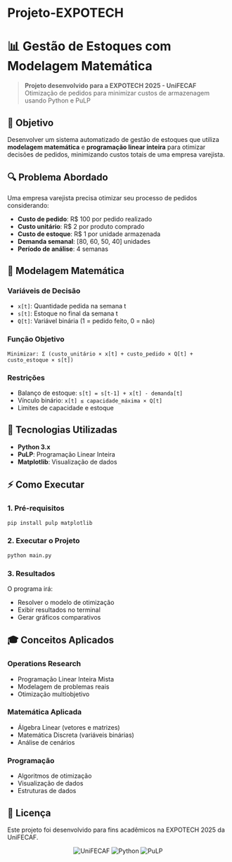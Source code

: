 # Projeto-EXPOTECH
# 📊 Gestão de Estoques com Modelagem Matemática

> **Projeto desenvolvido para a EXPOTECH 2025 - UniFECAF**  
> Otimização de pedidos para minimizar custos de armazenagem usando Python e PuLP

## 🎯 **Objetivo**

Desenvolver um sistema automatizado de gestão de estoques que utiliza **modelagem matemática** e **programação linear inteira** para otimizar decisões de pedidos, minimizando custos totais de uma empresa varejista.

## 🔍 **Problema Abordado**

Uma empresa varejista precisa otimizar seu processo de pedidos considerando:
- **Custo de pedido**: R$ 100 por pedido realizado
- **Custo unitário**: R$ 2 por produto comprado  
- **Custo de estoque**: R$ 1 por unidade armazenada
- **Demanda semanal**: [80, 60, 50, 40] unidades
- **Período de análise**: 4 semanas

## 🧮 **Modelagem Matemática**

### Variáveis de Decisão
- `x[t]`: Quantidade pedida na semana t
- `s[t]`: Estoque no final da semana t  
- `Q[t]`: Variável binária (1 = pedido feito, 0 = não)

### Função Objetivo
```
Minimizar: Σ (custo_unitário × x[t] + custo_pedido × Q[t] + custo_estoque × s[t])
```

### Restrições
- Balanço de estoque: `s[t] = s[t-1] + x[t] - demanda[t]`
- Vínculo binário: `x[t] ≤ capacidade_máxima × Q[t]`
- Limites de capacidade e estoque

## 🚀 **Tecnologias Utilizadas**

- **Python 3.x**
- **PuLP**: Programação Linear Inteira
- **Matplotlib**: Visualização de dados

## ⚡ **Como Executar**

### 1. **Pré-requisitos**
```bash
pip install pulp matplotlib
```

### 2. **Executar o Projeto**
```bash
python main.py
```

### 3. **Resultados**
O programa irá:
- Resolver o modelo de otimização
- Exibir resultados no terminal
- Gerar gráficos comparativos

## 🎓 **Conceitos Aplicados**

### Operations Research
- Programação Linear Inteira Mista
- Modelagem de problemas reais
- Otimização multiobjetivo

### Matemática Aplicada  
- Álgebra Linear (vetores e matrizes)
- Matemática Discreta (variáveis binárias)
- Análise de cenários

### Programação
- Algoritmos de otimização
- Visualização de dados
- Estruturas de dados

## 📜 **Licença**

Este projeto foi desenvolvido para fins acadêmicos na EXPOTECH 2025 da UniFECAF.

<div align="center">

![UniFECAF](https://img.shields.io/badge/UniFECAF-EXPOTECH%202025-blue?style=for-the-badge)
![Python](https://img.shields.io/badge/Python-3.x-yellow?style=for-the-badge&logo=python)
![PuLP](https://img.shields.io/badge/PuLP-Optimization-green?style=for-the-badge)

</div>
